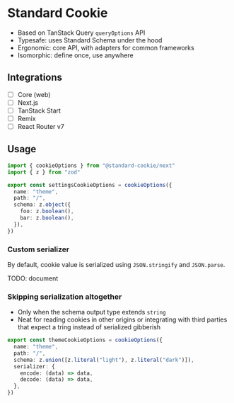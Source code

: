 # Standard Cookie

- Based on TanStack Query `queryOptions` API
- Typesafe: uses Standard Schema under the hood
- Ergonomic: core API, with adapters for common frameworks
- Isomorphic: define once, use anywhere

## Integrations

- [ ] Core (web)
- [ ] Next.js
- [ ] TanStack Start
- [ ] Remix
- [ ] React Router v7

## Usage

```ts
import { cookieOptions } from "@standard-cookie/next"
import { z } from "zod"

export const settingsCookieOptions = cookieOptions({
  name: "theme",
  path: "/",
  schema: z.object({
    foo: z.boolean(),
    bar: z.boolean(),
  }),
})
```

### Custom serializer

By default, cookie value is serialized using `JSON.stringify` and `JSON.parse`.

TODO: document

### Skipping serialization altogether

- Only when the schema output type extends `string`
- Neat for reading cookies in other origins or integrating with third parties that expect a tring instead of serialized gibberish

```ts
export const themeCookieOptions = cookieOptions({
  name: "theme",
  path: "/",
  schema: z.union([z.literal("light"), z.literal("dark")]),
  serializer: {
    encode: (data) => data,
    decode: (data) => data,
  },
})
```

